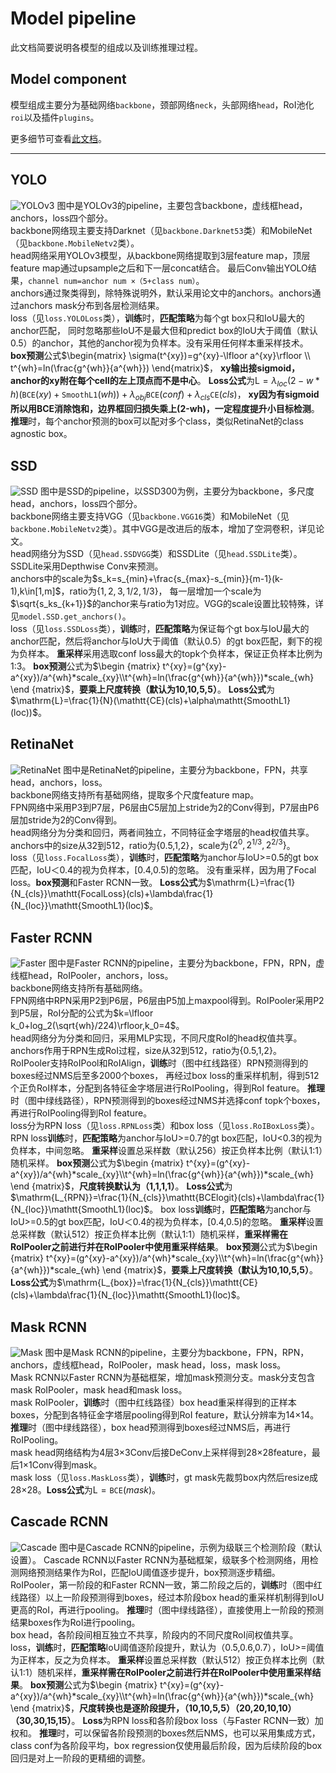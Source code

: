 # Model pipeline

此文档简要说明各模型的组成以及训练推理过程。

## Model component

模型组成主要分为基础网络`backbone`，颈部网络`neck`，头部网络`head`，RoI池化`roi`以及插件`plugins`。

更多细节可查看[此文档](../littlenet/README.md)。

---

## YOLO
![YOLOv3](YOLO_PIPELINE.png)
图中是YOLOv3的pipeline，主要包含backbone，虚线框head，anchors，loss四个部分。<br>
backbone网络现主要支持Darknet（见`backbone.Darknet53`类）和MobileNet（见`backbone.MobileNetv2`类）。<br>
head网络采用YOLOv3模型，从backbone网络提取到3层feature map，顶层feature map通过upsample之后和下一层concat结合。
最后Conv输出YOLO结果，`channel num=anchor num ×（5+class num）`。<br>
anchors通过聚类得到，除特殊说明外，默认采用论文中的anchors。anchors通过anchors mask分布到各层检测结果。<br>
loss（见`loss.YOLOLoss`类），**训练**时，**匹配策略**为每个gt box只和IoU最大的anchor匹配，
同时忽略那些IoU不是最大但和predict box的IoU大于阈值（默认0.5）的anchor，其他的anchor视为负样本。没有采用任何样本重采样技术。
**box预测**公式$\begin{matrix} \sigma(t^{xy})=g^{xy}-\lfloor a^{xy}\rfloor \\ t^{wh}=ln(\frac{g^{wh}}{a^{wh}}) \end{matrix}$，
**xy输出接sigmoid，anchor的xy附在每个cell的左上顶点而不是中心**。
**Loss公式**为$\mathrm{L}=\lambda_{loc}(2-w*h)(\mathtt{BCE}(xy)+\mathtt{SmoothL1}(wh))+\lambda_{obj}\mathtt{BCE}(conf)+\lambda_{cls}\mathtt{CE}(cls)$，
**xy因为有sigmoid所以用BCE消除饱和，边界框回归损失乘上(2-wh)，一定程度提升小目标检测**。
**推理**时，每个anchor预测的box可以配对多个class，类似RetinaNet的class agnostic box。

## SSD
![SSD](SSD_PIPELINE.png)
图中是SSD的pipeline，以SSD300为例，主要分为backbone，多尺度head，anchors，loss四个部分。<br>
backbone网络主要支持VGG（见`backbone.VGG16`类）和MobileNet（见`backbone.MobileNetv2`类）。其中VGG是改进后的版本，增加了空洞卷积，详见论文。<br>
head网络分为SSD（见`head.SSDVGG`类）和SSDLite（见`head.SSDLite`类）。SSDLite采用Depthwise Conv来预测。<br>
anchors中的scale为$s_k=s_{min}+\frac{s_{max}-s_{min}}{m-1}(k-1),k\in[1,m]$，ratio为$\{1,2,3,1/2,1/3\}$，
每一层增加一个scale为$\sqrt{s_ks_{k+1}}$的anchor来与ratio为1对应。VGG的scale设置比较特殊，详见`model.SSD.get_anchors()`。<br>
loss（见`loss.SSDLoss`类），**训练**时，**匹配策略**为保证每个gt box与IoU最大的anchor匹配，然后将anchor与IoU大于阈值（默认0.5）的gt box匹配，剩下的视为负样本。
**重采样**采用选取conf loss最大的topk个负样本，保证正负样本比例为1:3。
**box预测**公式为$\begin {matrix} t^{xy}=(g^{xy}-a^{xy})/a^{wh}*scale_{xy}\\t^{wh}=ln(\frac{g^{wh}}{a^{wh}})*scale_{wh} \end {matrix}$，**要乘上尺度转换（默认为10,10,5,5）**。
**Loss公式**为$\mathrm{L}=\frac{1}{N}(\mathtt{CE}(cls)+\alpha\mathtt{SmoothL1}(loc))$。

## RetinaNet
![RetinaNet](RETINANET_PIPELINE.png)
图中是RetinaNet的pipeline，主要分为backbone，FPN，共享head，anchors，loss。<br>
backbone网络支持所有基础网络，提取多个尺度feature map。<br>
FPN网络中采用P3到P7层，P6层由C5层加上stride为2的Conv得到，P7层由P6层加stride为2的Conv得到。<br>
head网络分为分类和回归，两者间独立，不同特征金字塔层的head权值共享。<br>
anchors中的size从32到512，ratio为{0.5,1,2}，scale为$\{2^0,2^{1/3},2^{2/3}\}$。<br>
loss（见`loss.FocalLoss`类），**训练**时，**匹配策略**为anchor与IoU>=0.5的gt box匹配，IoU＜0.4的视为负样本，[0.4,0.5)的忽略。
没有重采样，因为用了Focal loss。**box预测**和Faster RCNN一致。
**Loss公式**为$\mathrm{L}=\frac{1}{N_{cls}}\mathtt{FocalLoss}(cls)+\lambda\frac{1}{N_{loc}}\mathtt{SmoothL1}(loc)$。

## Faster RCNN
![Faster](FASTER_PIPELINE.png)
图中是Faster RCNN的pipeline，主要分为backbone，FPN，RPN，虚线框head，RoIPooler，anchors，loss。<br>
backbone网络支持所有基础网络。<br>
FPN网络中RPN采用P2到P6层，P6层由P5加上maxpool得到。RoIPooler采用P2到P5层，RoI分配的公式为$k=\lfloor k_0+log_2(\sqrt{wh}/224)\rfloor,k_0=4$。<br>
head网络分为分类和回归，采用MLP实现，不同尺度RoI的head权值共享。<br>
anchors作用于RPN生成RoI过程，size从32到512，ratio为{0.5,1,2}。<br>
RoIPooler支持RoIPool和RoIAlign，**训练**时（图中红线路径）RPN预测得到的boxes经过NMS后至多2000个boxes，
再经过box loss的重采样机制，得到512个正负RoI样本，分配到各特征金字塔层进行RoIPooling，得到RoI feature。
**推理**时（图中绿线路径），RPN预测得到的boxes经过NMS并选择conf topk个boxes，再进行RoIPooling得到RoI feature。<br>
loss分为RPN loss（见`loss.RPNLoss`类）和box loss（见`loss.RoIBoxLoss`类）。
RPN loss**训练**时，**匹配策略**为anchor与IoU>=0.7的gt box匹配，IoU<0.3的视为负样本，中间忽略。
**重采样**设置总采样数（默认256）按正负样本比例（默认1:1）随机采样。
**box预测**公式为$\begin {matrix} t^{xy}=(g^{xy}-a^{xy})/a^{wh}*scale_{xy}\\t^{wh}=ln(\frac{g^{wh}}{a^{wh}})*scale_{wh} \end {matrix}$，**尺度转换默认为（1,1,1,1）**。
**Loss公式**为$\mathrm{L_{RPN}}=\frac{1}{N_{cls}}\mathtt{BCElogit}(cls)+\lambda\frac{1}{N_{loc}}\mathtt{SmoothL1}(loc)$。
box loss**训练**时，**匹配策略**为anchor与IoU>=0.5的gt box匹配，IoU＜0.4的视为负样本，[0.4,0.5)的忽略。
**重采样**设置总采样数（默认512）按正负样本比例（默认1:1）随机采样，**重采样需在RoIPooler之前进行并在RoIPooler中使用重采样结果**。
**box预测**公式为$\begin {matrix} t^{xy}=(g^{xy}-a^{xy})/a^{wh}*scale_{xy}\\t^{wh}=ln(\frac{g^{wh}}{a^{wh}})*scale_{wh} \end {matrix}$，**要乘上尺度转换（默认为10,10,5,5）**。
**Loss公式**为$\mathrm{L_{box}}=\frac{1}{N_{cls}}\mathtt{CE}(cls)+\lambda\frac{1}{N_{loc}}\mathtt{SmoothL1}(loc)$。

## Mask RCNN
![Mask](MASK_PIPELINE.png)
图中是Mask RCNN的pipeline，主要分为backbone，FPN，RPN，anchors，虚线框head，RoIPooler，mask head，loss，mask loss。<br>
Mask RCNN以Faster RCNN为基础框架，增加mask预测分支。mask分支包含mask RoIPooler，mask head和mask loss。<br>
mask RoIPooler，**训练**时（图中红线路径）box head重采样得到的正样本boxes，分配到各特征金字塔层pooling得到RoI feature，默认分辨率为14×14。
**推理**时（图中绿线路径），box head预测得到boxes经过NMS后，再进行RoIPooling。<br>
mask head网络结构为4层3×3Conv后接DeConv上采样得到28×28feature，最后1×1Conv得到mask。<br>
mask loss（见`loss.MaskLoss`类），**训练**时，gt mask先裁剪box内然后resize成28×28。**Loss公式**为$\mathrm{L}=\mathtt{BCE}(mask)$。

## Cascade RCNN
![Cascade](CASCADE_PIPELINE.png)
图中是Cascade RCNN的pipeline，示例为级联三个检测阶段（默认设置）。
Cascade RCNN以Faster RCNN为基础框架，级联多个检测网络，用检测网络预测结果作为RoI，匹配IoU阈值逐步提升，box预测逐步精细。<br>
RoIPooler，第一阶段的和Faster RCNN一致，第二阶段之后的，**训练**时（图中红线路径）以上一阶段预测得到boxes，经过本阶段box head的重采样机制得到IoU更高的RoI，再进行pooling。
**推理**时（图中绿线路径），直接使用上一阶段的预测结果boxes作为RoI进行pooling。<br>
box head，各阶段间相互独立不共享，阶段内的不同尺度RoI间权值共享。<br>
loss，**训练**时，**匹配策略**IoU阈值逐阶段提升，默认为（0.5,0.6,0.7），IoU>=阈值为正样本，反之为负样本。
**重采样**设置总采样数（默认512）按正负样本比例（默认1:1）随机采样，**重采样需在RoIPooler之前进行并在RoIPooler中使用重采样结果**。
**box预测**公式为$\begin {matrix} t^{xy}=(g^{xy}-a^{xy})/a^{wh}*scale_{xy}\\t^{wh}=ln(\frac{g^{wh}}{a^{wh}})*scale_{wh} \end {matrix}$，**尺度转换也是逐阶段提升，（10,10,5,5）（20,20,10,10）（30,30,15,15）**。
**Loss**为RPN loss和各阶段box loss（与Faster RCNN一致）加权和。
**推理**时，可以保留各阶段预测的boxes然后NMS，也可以采用集成方式，class conf为各阶段平均，box regression仅使用最后阶段，因为后续阶段的box回归是对上一阶段的更精细的调整。
